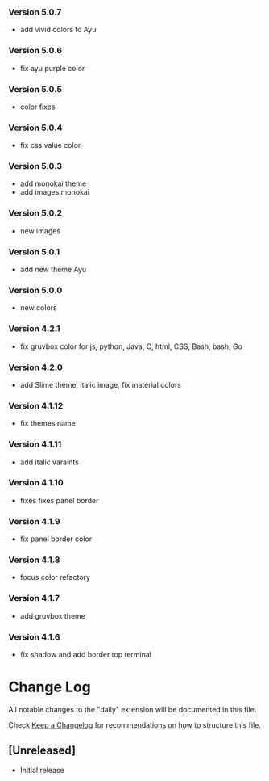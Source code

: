 ### Version 5.0.7

* add vivid colors to Ayu

### Version 5.0.6

* fix ayu purple color

### Version 5.0.5

* color fixes

### Version 5.0.4

* fix css value color

### Version 5.0.3

* add monokai theme
* add images monokai

### Version 5.0.2

* new images

### Version 5.0.1

* add new theme Ayu

### Version 5.0.0

* new colors

### Version 4.2.1

* fix gruvbox color for js, python, Java, C, html, CSS, Bash, bash, Go

### Version 4.2.0

* add Slime theme, italic image, fix material colors

### Version 4.1.12

* fix themes name

### Version 4.1.11

* add italic varaints

### Version 4.1.10

* fixes fixes panel border

### Version 4.1.9

* fix panel border color

### Version 4.1.8

* focus color refactory

### Version 4.1.7

* add gruvbox theme

### Version 4.1.6

* fix shadow and add border top terminal

# Change Log

All notable changes to the "daily" extension will be documented in this file.

Check [Keep a Changelog](http://keepachangelog.com/) for recommendations on how
to structure this file.

## [Unreleased]

* Initial release
